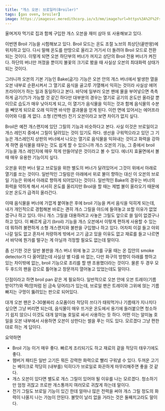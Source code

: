 ```yaml
---
title: "개스 오븐: 브로일러(Broiler)"
tags: [gas oven, broiler]
image: https://imagesvc.meredithcorp.io/v3/mm/image?url=https%3A%2F%2Fstatic.onecms.io%2Fwp-content%2Fuploads%2Fsites%2F9%2F2020%2F12%2F16%2Fhow-to-make-london-broil-5-broil-second-side-XL-MAG0121.jpg
---
```


울며겨자 먹기로 집과 함께 구입한 개스 오븐을 재미 삼아 또 사용해보고 있다.

이번엔 Broil 기능을 시험해보고 있다. Broil 모드는 온도 조절 노브의 최상단(끝판왕)에 위치하고 있다. 다시 말해 온도를 만땅으로 올리고 거기서 더 돌려야 Broil 모드로 전환되는 것이다. 이렇게 되면 오븐 하단부의 버너가 꺼지고 상단의 Broil 전용 버너가 켜진다. 하단의 버너만 꺼졌을 뿐이지 불꽃의 크기로 봤을 때 사실상 오븐의 최대화력 상태가 되는 것이다. 

그러니까 오븐의 기본 기능인 Bake(굽기) 기능은 오븐 안의 개스 버너에서 발생한 열을 오븐 내부로 순환시켜서 그 열기로 음식을 골고루 가열해서 익히는 것이라 사실상 에어프라이어가 하는 일과 동일하다고 본다. 바닥에 일부러 오븐 팬에 물을 부어넣으면 촉촉하게 굽기(?)가 가능할 것 같긴 하다만 대부분의 경우는 열기로 공기의 온도만 올라갈 뿐이므로 습도가 매우 낮아지게 되고, 이 열기가 음식물을 익히는 것과 함께 음식물의 수분을 빼앗게 되므로 오래 익히면 바삭한 결과물을 얻게 된다. 이런 면에 있어서는 에어프라이어와 다를 게 없다. 소형 (컨백션) 전기 오븐이라고 보면 차이가 없지 싶다.

Broil은 예전 개스랜지에 있던 그릴의 기능과 비슷하다고 본다. 사실 이것은 브로일이고 개스 레인지 중에서 그릴이 달려있는 것이 있기도 하다. 생선을 구워먹으라고 있던 그 기능은 개스레인지 상판의 버너에서 나오는 열기로 음식물을 익혀내는 것이고 화력을 강하게 하면 음식물을 태우는 것도 쉽게 할 수 있으니까 개스 오븐의 기능, 그 중에서 broil 기능을 개스 레인지에 매우 작게 만들어넣은 것이라고 볼 수 있다. 에너지 효율면에서 볼 때 매우 유용한 기능이지 싶다. 

오븐을 위한 버너 말고 브로일을 위한 별도의 버너가 달려있어서 그것이 위에서 아래로 열기를 쏘는 것이다. 일반적인 그릴링은 아래에서 위로 불이 향하는 대신 이 오븐의 브로일 기능은 위에서 아래로 향하게 되어있다는 것이다. 일반적인 Bake의 경우는 버너의 화력을 약하게 해서 서서히 온도를 올리지만 Broil을 할 때는 제법 불이 올라오기 때문에 오븐 온도가 급격히 올라간다. 

이때 음식물을 버너에 가깝게 붙여놓은 후에 broil 기능을 켜서 음식을 익히게 되는데, 내가 개인적으로 경험해본 바로는 괜히 개스 그릴을 야드에 들여놓고 쑈할 이유가 없었겠구나 하고 있다. 아니 개스 그릴을 대용하려고 사놓은 그릴도 앞으로 쓸 일이 없겠구나 하고 있다. 이 빠르게 굽기 (broil) 기능을 개스 오븐에서 이렇게 편하게 사용할 수 있는데 뭐하려 불편하게 소형 개스랜지와 불판을 구입했나 하고 있다. 어차피 이걸 들고 야외 나갈 일도 없고 혼자서 처량하게 밖에서 고기 굽고 있을 이유도 없고 재료를 들고 나르면서 바닥에 뭔가를 떨구는 게 아닐까 걱정할 필요도 없는데 말이다.

좀 신기한 것은 일반 불판을 개스 버너 위에 놓고 고기를 구울 때는 온 집안의 smoke detector가 다 울어댔는데 사실상 별 다를 바 없는, 다만 화구의 방향이 아래를 향하고 있는 차이밖에 없는, broil 기능으로 조리를 할 땐 조용했더라는 것이다. 물론 두 경우 모두 후드의 팬을 강으로 틀어놓고 창문까지 열어놓고 있었는데도 말이다.

단점이라고 하면 broil pan 같은 게 필요하다. 일반적으로 오븐 안에 오븐 트레이(기름받이??)와 랙(망처럼 된 금속 덩어리)가 있는데, 브로일 팬은 트레이와 그위에 얹는 기름 빠지는 구멍이 뚫려있는 판으로 되어있다. 

대개 오븐 팬은 2-30불짜리 소모품이라 적당히 쓰다가 태워먹거나 기름때가 지나치다 싶으면 그냥 버리면 되는데, 음식물이 매우 뜨거운 온도에서 용기에 들러붙으면 청소하기 쉽지 않으니 이것도 대개 알미늄 호일로 싸서 사용하는 듯 하다. 어떤 이는 알미늄 호일을 오븐 내부에서 사용하면 오븐이 상한다는 썰을 푸는 이도 있다. 모르겠다 그냥 편한 대로 하는 게 답이다. 

요약하면
- Broil 기능 이거 매우 좋다. 빠르게 조리되기도 하고 재료의 겉을 적당히 태우기에도 좋다.
- 햄버거 패티든 일반 고기든 뭐든 강력한 화력으로 빨리 구워낼 수 있다. 두꺼운 고기는 베이크로 적당히 (내부를) 익히다가 브로일로 화끈하게 마무리해주면 좋을 것 같다.
- 개스 오븐이 있다면 별도로 개스 그릴이 있어야 될 이유를 나는 모르겠다. 청소하기만 엄청 귀찮고 프로판 개스통까지 여러모로 귀찮게 하는데 말이다.
- 전기 그릴도 브로일 기능이 있긴 한데 얼마나 많은 전력을 써야 개스 그릴 정도의 화력이 나올지 나는 가늠이 안된다. 불맛이 날리 없을 거라는 것은 둘째치고라도 말이다.

